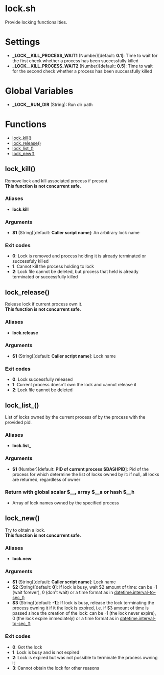 # lock.sh

Provide locking functionalities.

# Settings

* **\_LOCK__KILL_PROCESS_WAIT1** (Number)[default: **0.1**]: Time to wait for the first check whether a process has been successfully killed
* **\_LOCK__KILL_PROCESS_WAIT2** (Number)[default: **0.5**]: Time to wait for the second check whether a process has been successfully killed 


# Global Variables

* **\_LOCK__RUN_DIR** (String): Run dir path


# Functions
* [lock_kill()](#lock_kill)
* [lock_release()](#lock_release)
* [lock_list_()](#lock_list_)
* [lock_new()](#lock_new)


## lock_kill()

Remove lock and kill associated process if present.  
  **This function is not concurrent safe.**

### Aliases

* **lock.kill**

### Arguments

* **$1** (String)[default: **Caller script name**]: An arbitrary lock name

### Exit codes

* **0**: Lock is removed and process holding it is already terminated or successfuly killed
* **1**: Cannot kill the process holding to lock
* **2**: Lock file cannot be deleted, but process that held is already terminated or successfully killed

## lock_release()

Release lock if current process own it.  
  **This function is not concurrent safe.**

### Aliases

* **lock.release**

### Arguments

* **$1** (String)[default: **Caller script name**]: Lock name

### Exit codes

* **0**: Lock successfully released
* **1**: Current process doesn't own the lock and cannot release it
* **2**: Lock file cannot be deleted

## lock_list_()

List of locks owned by the current process of by the process with the provided pid.

### Aliases

* **lock.list_**

### Arguments

* **$1** (Number)[default: **PID of current process $BASHPID**]: Pid of the process for which determine the list of locks owned by it: if null, all locks are returned, regardless of owner

### Return with global scalar $__, array $__a or hash $__h

* Array of lock names owned by the specified process

## lock_new()

Try to obtain a lock.  
  **This function is not concurrent safe.**

### Aliases

* **lock.new**

### Arguments

* **$1** (String)[default: **Caller script name**]: Lock name
* **$2** (String)[default: **0**]: If lock is busy, wait $2 amount of time: can be -1 (wait forever), 0 (don't wait) or a time format as in [datetime.interval-to-sec_()](https://github.com/vargiuscuola/std-lib.bash/blob/master/REFERENCE-main.md#datetime_interval-to-sec_)
* **$3** (String)[default: **-1**]: If lock is busy, release the lock terminating the process owning it if it the lock is expired, i.e. if $3 amount of time is passed since the creation of the lock: can be -1 (the lock never expire), 0 (the lock expire immediately) or a time format as in [datetime.interval-to-sec_()](https://github.com/vargiuscuola/std-lib.bash/blob/master/REFERENCE-main.md#datetime_interval-to-sec_)

### Exit codes

* **0**: Got the lock
* **1**: Lock is busy and is not expired
* **2**: Lock is expired but was not possible to terminate the process owning it
* **3**: Cannot obtain the lock for other reasons


